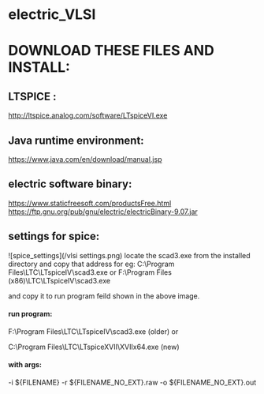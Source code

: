 # electric_VLSI

# DOWNLOAD THESE FILES AND INSTALL:
## LTSPICE :
http://ltspice.analog.com/software/LTspiceVI.exe
## Java runtime environment:
https://www.java.com/en/download/manual.jsp
## electric software binary:
https://www.staticfreesoft.com/productsFree.html
https://ftp.gnu.org/pub/gnu/electric/electricBinary-9.07.jar
## settings for spice:
![spice_settings](/vlsi settings.png)
locate the scad3.exe from the installed directory and copy that address for eg: 
C:\Program Files\LTC\LTspiceIV\scad3.exe or F:\Program Files (x86)\LTC\LTspiceIV\scad3.exe

and copy it to run program feild shown in the above image.
#### run program: 
F:\Program Files\LTC\LTspiceIV\scad3.exe (older)
      or 
      
C:\Program Files\LTC\LTspiceXVII\XVIIx64.exe (new)

#### with args:
-i ${FILENAME} -r ${FILENAME_NO_EXT}.raw -o ${FILENAME_NO_EXT}.out
